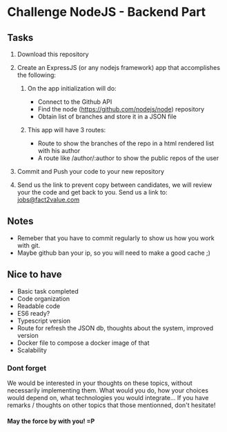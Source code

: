 # Challenge NodeJS - Backend Part

## Tasks

1. Download this repository
2. Create an ExpressJS (or any nodejs framework) app that accomplishes the following:

    1. On the app initialization will do:

        - Connect to the Github API
        - Find the node (https://github.com/nodejs/node) repository
        - Obtain list of branches and store it in a JSON file

    2. This app will have 3 routes:

        - Route to show the branches of the repo in a html rendered list with his author
        - A route like /author/:author to show the public repos of the user

3. Commit and Push your code to your new repository
4. Send us the link to prevent copy between candidates, we will review your the code and get back to you. Send us a link to: jobs@fact2value.com

## Notes
- Remeber that you have to commit regularly to show us how you work with git.
- Maybe github ban your ip, so you will need to make a good cache ;)


## Nice to have

- Basic task completed
- Code organization
- Readable code
- ES6 ready?
- Typescript version
- Route for refresh the JSON db, thoughts about the system, improved version
- Docker file to compose a docker image of that
- Scalability

### Dont forget

We would be interested in your thoughts on these topics, without necessarily implementing them. What would you do, how your choices would depend on, what technologies you would integrate... If you have remarks / thoughts on other topics that those mentionned, don't hesitate!

#### May the force by with you! =P
